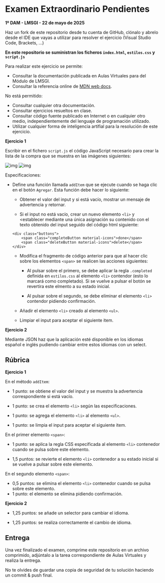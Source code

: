 # Examen Extraordinario Pendientes
**1º DAM - LMSGI - 22 de mayo de 2025**

Haz un fork de este repositorio desde tu cuenta de GitHub, clónalo y abrelo desde el IDE que vayas a utilizar para resolver el ejercicio (Visual Studio Code, Brackets, ...)

**En este repositorio se suministran los ficheros ```index.html```, ```estilos.css``` y ```script.js```**

Para realizar este ejercicio se permite:  
- Consultar la documentación publicada en Aulas Virtuales para del Módulo de LMSGI.
- Consultar la referencia online de [MDN web docs](https://developer.mozilla.org/es/docs/Web/JavaScript).  

No está permitido:
- Consultar cualquier otra documentación.
- Consultar ejercicios resueltos en clase.
- Consultar código fuente publicado en Internet o en cualquier otro medio, independientemente del lenguaje de programación utilizado.
- Utilizar cualquier forma de inteligencia artifial para la resolución de este ejercicio.

**Ejercicio 1**

Escribir en el fichero ```script.js``` el código JavaScript necesario para crear la lista de la compra que se muestra en las imágenes siguientes:

![img](markdownimg/img1.png) ![img](markdownimg/img2.png)

Especificaciones:

- Define una función llamada ```addItem``` que se ejecute cuando se haga clic en el botón ```Agregar```. Esta función debe hacer lo siguiente:
    * Obtener el valor del input y si está vacío, mostrar un mensaje de advertencia y retornar.

    * Si el input no está vacío, crear un nuevo elemento ```<li>``` y <establecer mediante una única asignación su contenido con el texto obtenido del input seguido del código html siguiente:
    ```
    <div class="buttons">
        <span class="completeButton material-icons">done</span>   
        <span class="deleteButton material-icons">delete</span>
    </div>
    ```

    * Modifica el fragmento de código anterior para que al hacer clic sobre los elementos ```<span>``` se realicen las acciones siguientes:

        * Al pulsar sobre el primero, se debe aplicar la regla ```.completed``` definida en ```estilos.css``` al elemento ```<li>``` contendor (esto lo marcará como completado). Si se vuelve a pulsar el botón se revertira este elmento a su estado inicial.

        * Al pulsar sobre el segundo, se debe eliminar el elemento ```<li>``` contendor pidiendo confirmación.

    * Añadir el elemento ```<li>``` creado al elemento ```<ul>```.

    * Limpiar el input para aceptar el siguiente item.

**Ejercicio 2**

Mediante JSON haz que la aplicación esté disponible en los idiomas español e inglés pudiendo cambiar entre estos idiomas con un select.

## Rúbrica

**Ejercicio 1**

En el método ```addItem```:

* 1 punto: se obtiene el valor del input y se muestra la advertencia correspondiente si está vacío.

* 1 punto: se crea el elemento ```<li>``` según las especificaciones.

* 1 punto: se agrega el elemento ```<li>``` al elemento ```<ul>```.

* 1 punto: se limpia el input para aceptar el siguiente item.

En el primer elemento ```<span>```:

* 1 punto: se aplica la regla CSS especificada al elemento ```<li>``` contenedor cuando se pulsa sobre este elemento.

* 1,5 puntos: se revierte el elemento ```<li>``` contenedor a su estado inicial si se vuelve a pulsar sobre este elemento.

En el segundo elemento ```<span>```:

* 0,5 puntos: se elimina el elemento ```<li>``` contenedor cuando se pulsa sobre este elemento.
* 1 punto: el elemento se elimina pidiendo confirmación.

**Ejercicio 2**

* 1,25 puntos: se añade un selector para cambiar el idioma.

* 1,25 puntos: se realiza correctamente el cambio de idioma.

## Entrega

Una vez finalizado el examen, comprime este repositorio en un archivo comprimido, adjúntalo a la tarea correspondiente de Aulas Virtuales y realiza la entrega.

No te olvides de guardar una copia de seguridad de tu solución haciendo un commit & push final.
